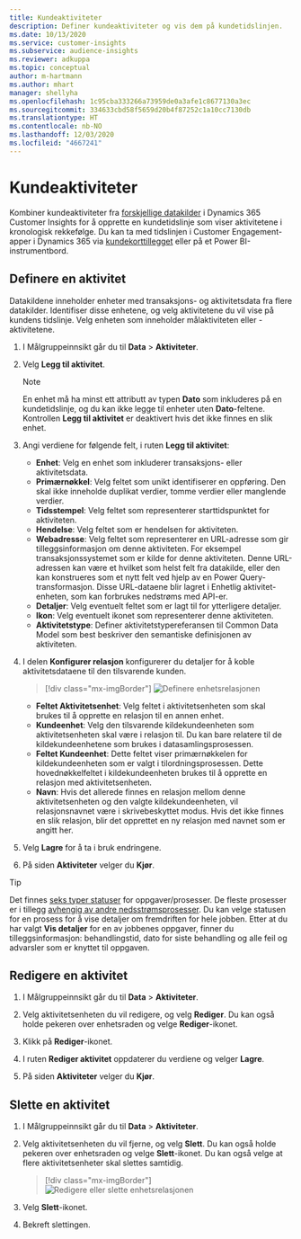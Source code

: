 ```yaml
---
title: Kundeaktiviteter
description: Definer kundeaktiviteter og vis dem på kundetidslinjen.
ms.date: 10/13/2020
ms.service: customer-insights
ms.subservice: audience-insights
ms.reviewer: adkuppa
ms.topic: conceptual
author: m-hartmann
ms.author: mhart
manager: shellyha
ms.openlocfilehash: 1c95cba333266a73959de0a3afe1c8677130a3ec
ms.sourcegitcommit: 334633cbd58f5659d20b4f87252c1a10cc7130db
ms.translationtype: HT
ms.contentlocale: nb-NO
ms.lasthandoff: 12/03/2020
ms.locfileid: "4667241"
---
```

# <a name="customer-activities"></a>Kundeaktiviteter

Kombiner kundeaktiviteter fra [forskjellige datakilder](data-sources.md) i Dynamics 365 Customer Insights for å opprette en kundetidslinje som viser aktivitetene i kronologisk rekkefølge. Du kan ta med tidslinjen i Customer Engagement-apper i Dynamics 365 via [kundekorttillegget](customer-card-add-in.md) eller på et Power BI-instrumentbord.

## <a name="define-an-activity"></a>Definere en aktivitet

Datakildene inneholder enheter med transaksjons- og aktivitetsdata fra flere datakilder. Identifiser disse enhetene, og velg aktivitetene du vil vise på kundens tidslinje. Velg enheten som inneholder målaktiviteten eller -aktivitetene.

1. I Målgruppeinnsikt går du til **Data** > **Aktiviteter**.

1. Velg **Legg til aktivitet**.

   > [!NOTE]
   > En enhet må ha minst ett attributt av typen **Dato** som inkluderes på en kundetidslinje, og du kan ikke legge til enheter uten **Dato**-feltene. Kontrollen **Legg til aktivitet** er deaktivert hvis det ikke finnes en slik enhet.

1. Angi verdiene for følgende felt, i ruten **Legg til aktivitet**:

   - **Enhet**: Velg en enhet som inkluderer transaksjons- eller aktivitetsdata.
   - **Primærnøkkel**: Velg feltet som unikt identifiserer en oppføring. Den skal ikke inneholde duplikat verdier, tomme verdier eller manglende verdier.
   - **Tidsstempel**: Velg feltet som representerer starttidspunktet for aktiviteten.
   - **Hendelse**: Velg feltet som er hendelsen for aktiviteten.
   - **Webadresse**: Velg feltet som representerer en URL-adresse som gir tilleggsinformasjon om denne aktiviteten. For eksempel transaksjonssystemet som er kilde for denne aktiviteten. Denne URL-adressen kan være et hvilket som helst felt fra datakilde, eller den kan konstrueres som et nytt felt ved hjelp av en Power Query-transformasjon. Disse URL-dataene blir lagret i Enhetlig aktivitet-enheten, som kan forbrukes nedstrøms med API-er.
   - **Detaljer**: Velg eventuelt feltet som er lagt til for ytterligere detaljer.
   - **Ikon**: Velg eventuelt ikonet som representerer denne aktiviteten.
   - **Aktivitetstype**: Definer aktivitetstypereferansen til Common Data Model som best beskriver den semantiske definisjonen av aktiviteten.

1. I delen **Konfigurer relasjon** konfigurerer du detaljer for å koble aktivitetsdataene til den tilsvarende kunden.

   > [!div class="mx-imgBorder"]
   > ![Definere enhetsrelasjonen](media/activities-entities-define.png "Definere enhetsrelasjonen")

    - **Feltet Aktivitetsenhet**: Velg feltet i aktivitetsenheten som skal brukes til å opprette en relasjon til en annen enhet.
    - **Kundeenhet**: Velg den tilsvarende kildekundeenheten som aktivitetsenheten skal være i relasjon til. Du kan bare relatere til de kildekundeenhetene som brukes i datasamlingsprosessen.
    - **Feltet Kundeenhet**: Dette feltet viser primærnøkkelen for kildekundeenheten som er valgt i tilordningsprosessen. Dette hovednøkkelfeltet i kildekundeenheten brukes til å opprette en relasjon med aktivitetsenheten.
    - **Navn**: Hvis det allerede finnes en relasjon mellom denne aktivitetsenheten og den valgte kildekundeenheten, vil relasjonsnavnet være i skrivebeskyttet modus. Hvis det ikke finnes en slik relasjon, blir det opprettet en ny relasjon med navnet som er angitt her.

1. Velg **Lagre** for å ta i bruk endringene.

1. På siden **Aktiviteter** velger du **Kjør**.

> [!TIP]
> Det finnes [seks typer statuser](system.md#status-types) for oppgaver/prosesser. De fleste prosesser er i tillegg [avhengig av andre nedsstrømsprosesser](system.md#refresh-policies). Du kan velge statusen for en prosess for å vise detaljer om fremdriften for hele jobben. Etter at du har valgt **Vis detaljer** for en av jobbenes oppgaver, finner du tilleggsinformasjon: behandlingstid, dato for siste behandling og alle feil og advarsler som er knyttet til oppgaven.

## <a name="edit-an-activity"></a>Redigere en aktivitet

1. I Målgruppeinnsikt går du til **Data** > **Aktiviteter**.

2. Velg aktivitetsenheten du vil redigere, og velg **Rediger**. Du kan også holde pekeren over enhetsraden og velge **Rediger**-ikonet.

3. Klikk på **Rediger**-ikonet.

4. I ruten **Rediger aktivitet** oppdaterer du verdiene og velger **Lagre**.

5. På siden **Aktiviteter** velger du **Kjør**.

## <a name="delete-an-activity"></a>Slette en aktivitet

1. I Målgruppeinnsikt går du til **Data** > **Aktiviteter**.

2. Velg aktivitetsenheten du vil fjerne, og velg **Slett**. Du kan også holde pekeren over enhetsraden og velge **Slett**-ikonet. Du kan også velge at flere aktivitetsenheter skal slettes samtidig.
   > [!div class="mx-imgBorder"]
   > ![Redigere eller slette enhetsrelasjonen](media/activities-entities-edit-delete.png "Redigere eller slette enhetsrelasjonen")

3. Velg **Slett**-ikonet.

4. Bekreft slettingen.
